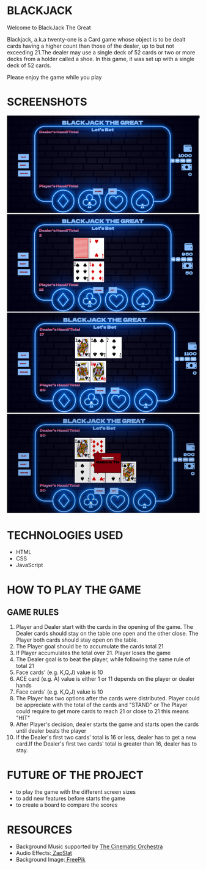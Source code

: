 # BLACKJACK 

<p>Welcome to BlackJack The Great</p>

<p>Blackjack, a.k.a twenty-one is a Card game whose object is to be dealt cards having a higher count than those of the dealer, up to but not exceeding 21.The dealer may use a single deck of 52 cards or two or more decks from a holder called a shoe. In this game, it was set up with a single deck of 52 cards.</p>

<p>Please enjoy the game while you play</p>

# SCREENSHOTS

<img src="screenshots/Opening-the-Game.png">
<img src="screenshots/Game-Starting.png">
<img src="screenshots/Game-Playing-Page.png">
<img src="screenshots/Game-Over-page.png">

# TECHNOLOGIES USED

- HTML
- CSS
- JavaScript

# HOW TO PLAY THE GAME

## GAME RULES

<ol>
<li>Player and Dealer start with the cards in the opening of the game. The Dealer cards should stay on the table one open and the other close. The Player both cards should stay open on the table.</li>
<li>The Player goal should be to accumulate the cards total 21</li>
<li>If Player accumulates the total over 21. Player loses the game </li>
<li>The Dealer goal is to beat the player, while following the same rule of total 21 </li>
<li>Face cards' (e.g. K,Q,J) value is 10 </li>
<li>ACE card (e.g. A) value is either 1 or 11 depends on the player or dealer hands </li>
<li>Face cards' (e.g. K,Q,J) value is 10 </li>
<li>The Player has two options after the cards were distributed. Player could be appreciate with the total of the cards and "STAND" or The Player could require to get more cards to reach 21 or close to 21 this means "HIT" </li>
<li>After Player's decision, dealer starts the game and starts open the cards until dealer beats the player</li>
<li>If the Dealer's first two cards' total is 16 or less, dealer has to get a new card.If the Dealer's first two cards' total is greater than 16, dealer has to stay. </li>
</ol>

# FUTURE OF THE PROJECT

- to play the game with the different screen sizes
- to add new features before starts the game
- to create a board to compare the scores

# RESOURCES

<ul>
<li>Background Music supported by <a href="https://en.wikipedia.org/wiki/The_Cinematic_Orchestra">The Cinematic Orchestra</a></li>
<li>Audio Effects:<a href="https://www.zapsplat.com/"> ZapSlat</a></li>
<li>Background Image:<a href="https://www.freepik.com/"> FreePik</a></li>
</ul>